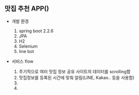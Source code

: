 ## 맛집 추천 APP()

* 개발 환경
    1. spring boot 2.2.6
    2. JPA
    3. H2
    4. Selenium
    5. line bot
    
* 서비스 flow
    1. 주기적으로 여러 맛집 정보 공유 사이트의 데이터를 scrolling함
    2. 맛집정보를 등록된 시간에 맞춰 알림(LINE, Kakao.. 등을 사용함)
    3.
    4.